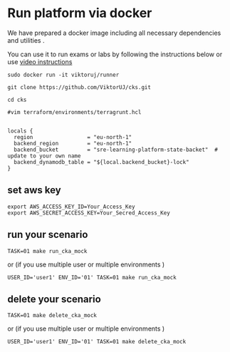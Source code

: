 # Run platform via docker 

We have prepared a docker image including all necessary dependencies and utilities .

You can use it to run exams or labs by following the instructions below or use  [video instructions](https://youtu.be/Xh6sWzafBmw)

```
sudo docker run -it viktoruj/runner

```
```
git clone https://github.com/ViktorUJ/cks.git

cd cks
```

``` 
#vim terraform/environments/terragrunt.hcl


locals {
  region                 = "eu-north-1"
  backend_region         = "eu-north-1"
  backend_bucket         = "sre-learning-platform-state-backet"  # update to your own name 
  backend_dynamodb_table = "${local.backend_bucket}-lock"
}

```
## set  aws key 
``` 
export AWS_ACCESS_KEY_ID=Your_Access_Key 
export AWS_SECRET_ACCESS_KEY=Your_Secred_Access_Key 
```

## run your scenario

```` 
TASK=01 make run_cka_mock
````
or (if you use multiple user or  multiple environments  )

```` 
USER_ID='user1' ENV_ID='01' TASK=01 make run_cka_mock 
````

## delete your scenario

``` 
TASK=01 make delete_cka_mock
```
or (if you use multiple user or  multiple environments  )
``` 
USER_ID='user1' ENV_ID='01' TASK=01 make delete_cka_mock 
```